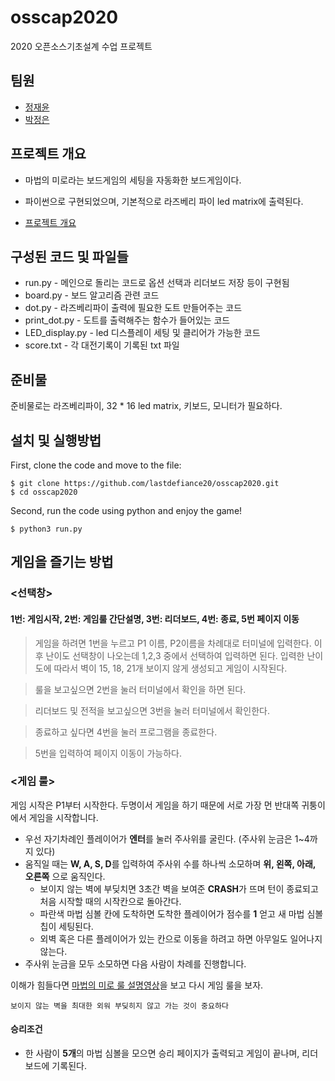 # osscap2020

2020 오픈소스기초설계 수업 프로젝트

## 팀원

* [정재윤](http://www.github.com/lastdefiance20)
* [박정은](http://www.github.com/parkjungeun1013)

## 프로젝트 개요
* 마법의 미로라는 보드게임의 세팅을 자동화한 보드게임이다.
* 파이썬으로 구현되었으며, 기본적으로 라즈베리 파이 led matrix에 출력된다.

* [프로젝트 개요](./Project%20proposal_team%208%20-%20ver2.pdf)

## 구성된 코드 및 파일들

- run.py - 메인으로 돌리는 코드로 옵션 선택과 리더보드 저장 등이 구현됨
- board.py - 보드 알고리즘 관련 코드
- dot.py - 라즈베리파이 출력에 필요한 도트 만들어주는 코드
- print_dot.py - 도트를 출력해주는 함수가 들어있는 코드
- LED_display.py - led 디스플레이 세팅 및 클리어가 가능한 코드
- score.txt - 각 대전기록이 기록된 txt 파일

## 준비물

준비물로는 라즈베리파이, 32 * 16 led matrix, 키보드, 모니터가 필요하다. 

## 설치 및 실행방법

First, clone the code and move to the file:

```
$ git clone https://github.com/lastdefiance20/osscap2020.git
$ cd osscap2020
```

Second, run the code using python and enjoy the game!

```
$ python3 run.py
```

## 게임을 즐기는 방법

### <선택창>

#### 1번: 게임시작, 2번: 게임룰 간단설명, 3번: 리더보드, 4번: 종료, 5번 페이지 이동

> 게임을 하려면 1번을 누르고 P1 이름, P2이름을 차례대로 터미널에 입력한다. 이후 난이도 선택창이 나오는데 1,2,3 중에서 선택하여 입력하면 된다. 입력한 난이도에 따라서 벽이 15, 18, 21개 보이지 않게 생성되고 게임이 시작된다.

> 룰을 보고싶으면 2번을 눌러 터미널에서 확인을 하면 된다.

> 리더보드 및 전적을 보고싶으면 3번을 눌러 터미널에서 확인한다.

> 종료하고 싶다면 4번을 눌러 프로그램을 종료한다.

> 5번을 입력하여 페이지 이동이 가능하다.


### <게임 룰>
게임 시작은 P1부터 시작한다. 두명이서 게임을 하기 때문에 서로 가장 먼 반대쪽 귀퉁이에서 게임을 시작합니다.

+ 우선 자기차례인 플레이어가 **엔터**를 눌러 주사위를 굴린다. (주사위 눈금은 1~4까지 있다)
+ 움직일 때는 **W, A, S, D**를 입력하여 주사위 수를 하나씩 소모하며 **위, 왼쪽, 아래, 오른쪽** 으로 움직인다.
  + 보이지 않는 벽에 부딪치면 3초간 벽을 보여준  **CRASH**가 뜨며 턴이 종료되고 처음 시작할 때의 시작칸으로 돌아간다.
  + 파란색 마법 심볼 칸에 도착하면 도착한 플레이어가 점수를 **1** 얻고 새 마법 심볼 칩이 세팅된다.
  + 외벽 혹은 다른 플레이어가 있는 칸으로 이동을 하려고 하면 아무일도 일어나지 않는다.
+ 주사위 눈금을 모두 소모하면 다음 사람이 차례를 진행합니다.

이해가 힘들다면 [마법의 미로 룰 설명영상](https://www.youtube.com/watch?v=IQlCOqgsUzA)을 보고 다시 게임 룰을 보자.

```
보이지 않는 벽을 최대한 외워 부딪히지 않고 가는 것이 중요하다
```
#### 승리조건
+ 한 사람이 **5개**의 마법 심볼을 모으면 승리 페이지가 출력되고 게임이 끝나며, 리더보드에 기록된다.
